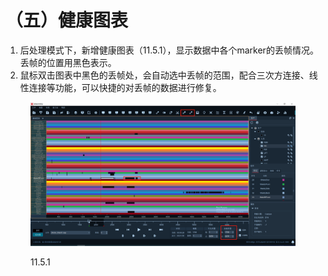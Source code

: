 # （五）健康图表

1. 后处理模式下，新增健康图表（11.5.1），显示数据中各个marker的丢帧情况。丢帧的位置用黑色表示。
2. 鼠标双击图表中黑色的丢帧处，会自动选中丢帧的范围，配合三次方连接、线性连接等功能，可以快捷的对丢帧的数据进行修复。

<figure><img src="../.gitbook/assets/image (149).png" alt=""><figcaption><p>11.5.1</p></figcaption></figure>

